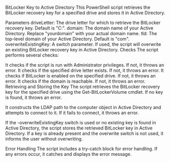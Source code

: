 BitLocker Key to Active Directory
This PowerShell script retrieves the BitLocker recovery key for a specified drive and stores it in Active Directory.

Parameters
driveLetter: The drive letter for which to retrieve the BitLocker recovery key. Default is "C:".
domain: The domain name of your Active Directory. Replace "yourdomain" with your actual domain name.
tld: The top-level domain of your Active Directory. Default is "com".
overwriteExistingKey: A switch parameter. If used, the script will overwrite an existing BitLocker recovery key in Active Directory.
Checks
The script performs several checks:

It checks if the script is run with Administrator privileges. If not, it throws an error.
It checks if the specified drive letter exists. If not, it throws an error.
It checks if BitLocker is enabled on the specified drive. If not, it throws an error.
It checks if the domain is reachable. If not, it throws an error.
Retrieving and Storing the Key
The script retrieves the BitLocker recovery key for the specified drive using the Get-BitLockerVolume cmdlet. If no key is found, it throws an error.

It constructs the LDAP path to the computer object in Active Directory and attempts to connect to it. If it fails to connect, it throws an error.

If the -overwriteExistingKey switch is used or no existing key is found in Active Directory, the script stores the retrieved BitLocker key in Active Directory. If a key is already present and the overwrite switch is not used, it informs the user without overwriting.

Error Handling
The script includes a try-catch block for error handling. If any errors occur, it catches and displays the error message.
